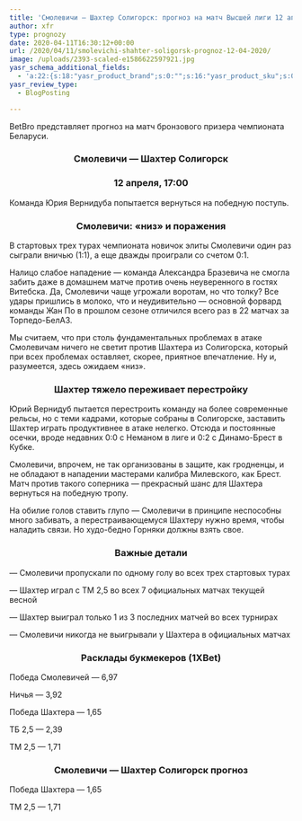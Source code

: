 ```yaml
---
title: 'Смолевичи — Шахтер Солигорск: прогноз на матч Высшей лиги 12 апреля'
author: xfr
type: prognozy
date: 2020-04-11T16:30:12+00:00
url: /2020/04/11/smolevichi-shahter-soligorsk-prognoz-12-04-2020/
image: /uploads/2393-scaled-e1586622597921.jpg
yasr_schema_additional_fields:
  - 'a:22:{s:18:"yasr_product_brand";s:0:"";s:16:"yasr_product_sku";s:0:"";s:37:"yasr_product_global_identifier_select";s:5:"gtin8";s:36:"yasr_product_global_identifier_value";s:0:"";s:18:"yasr_product_price";s:0:"";s:27:"yasr_product_price_currency";s:0:"";s:30:"yasr_product_price_valid_until";s:0:"";s:31:"yasr_product_price_availability";s:12:"Discontinued";s:22:"yasr_product_price_url";s:0:"";s:26:"yasr_localbusiness_address";s:0:"";s:29:"yasr_localbusiness_pricerange";s:0:"";s:28:"yasr_localbusiness_telephone";s:0:"";s:20:"yasr_recipe_cooktime";s:0:"";s:23:"yasr_recipe_description";s:0:"";s:20:"yasr_recipe_keywords";s:0:"";s:21:"yasr_recipe_nutrition";s:0:"";s:20:"yasr_recipe_preptime";s:0:"";s:26:"yasr_recipe_recipecategory";s:0:"";s:25:"yasr_recipe_recipecuisine";s:0:"";s:28:"yasr_recipe_recipeingredient";s:0:"";s:30:"yasr_recipe_recipeinstructions";s:0:"";s:17:"yasr_recipe_video";s:0:"";}'
yasr_review_type:
  - BlogPosting

---
```

BetBro представляет прогноз на матч бронзового призера чемпионата Беларуси.

<h3 style="text-align: center">
  <strong>Смолевичи &#8212; Шахтер Солигорск</strong>
</h3>

<h3 style="text-align: center">
  <strong>12 апреля, 17:00</strong>
</h3>

Команда Юрия Вернидуба попытается вернуться на победную поступь.

<h3 style="text-align: center">
  <strong>Смолевичи: «низ» и поражения</strong>
</h3>

В стартовых трех турах чемпионата новичок элиты Смолевичи один раз сыграли вничью (1:1), а еще дважды проиграли со счетом 0:1.

Налицо слабое нападение &#8212; команда Александра Бразевича не смогла забить даже в домашнем матче против очень неуверенного в гостях Витебска. Да, Смолевичи чаще угрожали воротам, но что толку? Все удары пришлись в молоко, что и неудивительно &#8212; основной форвард команды Жан По в прошлом сезоне отличился всего раз в 22 матчах за Торпедо-БелАЗ.

Мы считаем, что при столь фундаментальных проблемах в атаке Смолевичам ничего не светит против Шахтера из Солигорска, который при всех проблемах оставляет, скорее, приятное впечатление. Ну и, разумеется, здесь ожидаем «низ».

<h3 style="text-align: center">
  <strong>Шахтер тяжело переживает перестройку</strong>
</h3>

Юрий Вернидуб пытается перестроить команду на более современные рельсы, но с теми кадрами, которые собраны в Солигорске, заставить Шахтер играть продуктивнее в атаке нелегко. Отсюда и постоянные осечки, вроде недавних 0:0 с Неманом в лиге и 0:2 с Динамо-Брест в Кубке.

Смолевичи, впрочем, не так организованы в защите, как гродненцы, и не обладают в нападении мастерами калибра Милевского, как Брест. Матч против такого соперника &#8212; прекрасный шанс для Шахтера вернуться на победную тропу.

На обилие голов ставить глупо &#8212; Смолевичи в принципе неспособны много забивать, а перестраивающемуся Шахтеру нужно время, чтобы наладить связи. Но худо-бедно Горняки должны взять свое.

<h3 style="text-align: center">
  <strong>Важные детали</strong>
</h3>

&#8212; Смолевичи пропускали по одному голу во всех трех стартовых турах

&#8212; Шахтер играл с ТМ 2,5 во всех 7 официальных матчах текущей весной

&#8212; Шахтер выиграл только 1 из 3 последних матчей во всех турнирах

&#8212; Смолевичи никогда не выигрывали у Шахтера в официальных матчах

<h3 style="text-align: center">
  <strong>Расклады букмекеров (1XBet)</strong>
</h3>

Победа Смолевичей &#8212; 6,97

Ничья &#8212; 3,92

Победа Шахтера &#8212; 1,65

ТБ 2,5 &#8212; 2,39

ТМ 2,5 &#8212; 1,71

<h3 style="text-align: center">
  <strong>Смолевичи &#8212; Шахтер Солигорск прогноз</strong>
</h3>

Победа Шахтера &#8212; 1,65

ТМ 2,5 &#8212; 1,71